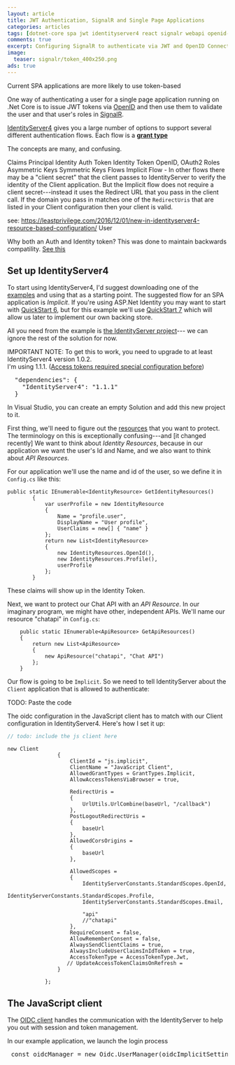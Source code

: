 ```yaml
---
layout: article
title: JWT Authentication, SignalR and Single Page Applications 
categories: articles
tags: [dotnet-core spa jwt identityserver4 react signalr webapi openid-connect]
comments: true
excerpt: Configuring SignalR to authenticate via JWT and OpenID Connect
image: 
  teaser: signalr/token_400x250.png
ads: true
---
```


Current SPA applications are more likely to use token-based 


One way of authenticating a user for a single page application running on .Net Core
is to issue JWT tokens via [OpenID](http://openid.net/connect/) and then use them to validate 
the user and that user's roles in [SignalR](https://www.asp.net/signalr).

[IdentityServer4](http://docs.identityserver.io/en/release/) gives you a large number
of options to support several different authentication flows.  Each flow is a 
[**grant type**](http://docs.identityserver.io/en/release/topics/grant_types.html)

The concepts are many, and confusing.  

Claims
Principal
Identity
Auth Token
Identity Token
OpenID, OAuth2
Roles
Asymmetric Keys
Symmetric Keys
Flows
Implicit Flow - In other flows there may be a "client secret" that the client passes to IdentityServer to 
verify the identity of the Client application.  But the Implicit flow does not require a client secret---instead
it uses the Redirect URL that you pass in the client call.  If the domain you pass in matches one of the `RedirectUris`
that are listed in your Client configuration then your client is valid.

see: https://leastprivilege.com/2016/12/01/new-in-identityserver4-resource-based-configuration/
User

Why both an Auth and Identity token?  This was done to maintain backwards compatility.  [See this](http://www.thread-safe.com/2011/11/openid-connect-tale-of-two-tokens.html)


## Set up IdentityServer4

To start using IdentityServer4, I'd suggest downloading one of the 
[examples](https://github.com/IdentityServer/IdentityServer4.Samples) and using that 
as a starting point.  The suggested flow for an SPA application is _Implicit_.  If 
you're using ASP.Net Identity you may want to start with 
[QuickStart 6](https://github.com/IdentityServer/IdentityServer4.Samples/tree/dev/Quickstarts/6_AspNetIdentity),
but for this example we'll use [QuickStart 7](https://github.com/IdentityServer/IdentityServer4.Samples/tree/dev/Quickstarts/7_JavaScriptClient)
which will allow us later to implement our own backing store.

All you need from the example is 
[the IdentityServer project](https://github.com/IdentityServer/IdentityServer4.Samples/tree/dev/Quickstarts/7_JavaScriptClient/src/QuickstartIdentityServer)---
we can ignore the rest of the solution for now.

IMPORTANT NOTE: To get this to work, you need to upgrade to at least IdentityServer4 version 1.0.2.  
I'm using 1.1.1.
([Access tokens required special configuration before](http://stackoverflow.com/questions/41664604/claims-for-identityserver4-user-not-included-in-jwt-and-not-sent-to-web-api))

<pre>
  "dependencies": {
    "IdentityServer4": "1.1.1"
  }
</pre>

In Visual Studio, you can create an empty Solution and add this new project to it.

First thing, we'll need to figure out the [resources](http://docs.identityserver.io/en/release/configuration/resources.html) 
that you want to protect.  The terminology on this is exceptionally confusing---and [it changed recently]
We want to think about _Identity Resources_, because in our application we want the user's Id and Name,
and we also want to think about _API Resources_.  

For our application we'll use the name and id of the user, so we define it in `Config.cs` like this:


    public static IEnumerable<IdentityResource> GetIdentityResources()
            {
                var userProfile = new IdentityResource
                {
                    Name = "profile.user",
                    DisplayName = "User profile",
                    UserClaims = new[] { "name" }
                };
                return new List<IdentityResource>
                {
                    new IdentityResources.OpenId(),
                    new IdentityResources.Profile(),
                    userProfile
                };
            }

These claims will show up in the Identity Token.  

Next, we want to protect our Chat API with an _API Resource_.  In our imaginary program, we might have other, independent
APIs.  We'll name our resource "chatapi" in `Config.cs`:

        public static IEnumerable<ApiResource> GetApiResources()
        {
            return new List<ApiResource>
            {
                new ApiResource("chatapi", "Chat API")
            };
        }

Our flow is going to be `Implicit`.  So we need to tell IdentityServer about the `Client`
application that is allowed to authenticate:

TODO: Paste the code

The oidc configuration in the JavaScript client has to match with our Client configuration
in IdentityServer4.  Here's how I set it up:

```javascript
// todo: include the js client here

```

    new Client
                    {
                        ClientId = "js.implicit",
                        ClientName = "JavaScript Client",
                        AllowedGrantTypes = GrantTypes.Implicit,
                        AllowAccessTokensViaBrowser = true,
    
                        RedirectUris =
                        {
                            UrlUtils.UrlCombine(baseUrl, "/callback")
                        },
                        PostLogoutRedirectUris =
                        {
                            baseUrl
                        },
                        AllowedCorsOrigins =
                        {
                            baseUrl
                        },
    
                        AllowedScopes =
                        {
                            IdentityServerConstants.StandardScopes.OpenId,
                            IdentityServerConstants.StandardScopes.Profile,
                            IdentityServerConstants.StandardScopes.Email,
                            
                            "api"
                            //"chatapi"
                        },
                        RequireConsent = false,
                        AllowRememberConsent = false,                    
                        AlwaysSendClientClaims = true,
                        AlwaysIncludeUserClaimsInIdToken = true,
                        AccessTokenType = AccessTokenType.Jwt,
                       // UpdateAccessTokenClaimsOnRefresh = 
                    }
    
                };

## The JavaScript client

The [OIDC client](https://github.com/IdentityModel/oidc-client-js) handles the communication with the 
IdentityServer to help you out with session and token management.

In our example application, we launch the login process

<pre>
 const oidcManager = new Oidc.UserManager(oidcImplicitSettings);
</pre> 

